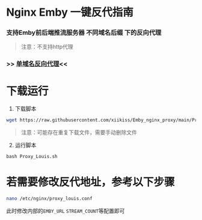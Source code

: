 # Nginx Emby  一键反代指南

### 支持Emby前后端推流服务器 不同域名后缀 下的反向代理
> 注意：不支持http代理

### >> [单域名反向代理](https://github.com/sakullla/nginx-reverse-emby)<<

# 下载运行
1. 下载脚本
```bash
wget https://raw.githubusercontent.com/xiikiss/Emby_nginx_proxy/main/Proxy_Louis.sh
```
> 注意：可能存在重复下载文件，需要手动删除文件

2. 运行脚本
```
bash Proxy_Louis.sh
```

# 若需要修改反代地址，参考以下步骤
```bash
nano /etc/nginx/proxy_louis.conf
```

此时修改内部的`EMBY_URL` `STREAM_COUNT`等配置即可
